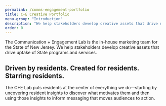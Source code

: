```yaml
---
permalink: /comms-engagement-portfolio
title: C+E Creative Portfolio
menu-group: "Introduction"
description: "We help stakeholders develop creative assets that drive uptake of State programs and services."
order: 0
---
```


The Communication + Engagement Lab is the in-house marketing team for the State of New Jersey. We help stakeholders develop creative assets that drive uptake of State programs and services.

## Driven by residents. Created for residents. Starring residents.

The C+E Lab puts residents at the center of everything we do—starting by uncovering resident insights to discover what motivates them and then using those insights to inform messaging that moves audiences to action. 
